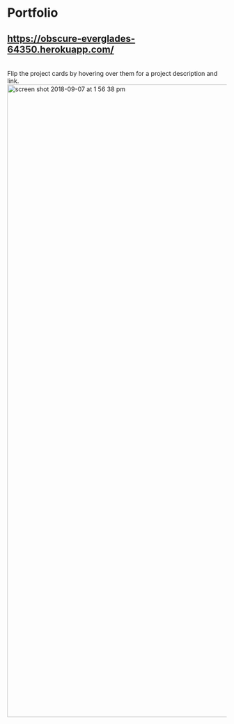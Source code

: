 # Portfolio
##  https://obscure-everglades-64350.herokuapp.com/
<br>
Flip the project cards by hovering over them for a project description and link.
<br>
<img width="1454" alt="screen shot 2018-09-07 at 1 56 38 pm" src="https://user-images.githubusercontent.com/22462010/45235145-f421bd80-b2a5-11e8-81e7-b1f076b0469b.png">
